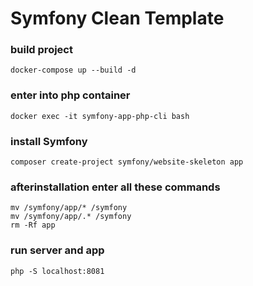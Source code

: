 Symfony Clean Template
===

### build project
```
docker-compose up --build -d
```

### enter into php container
```
docker exec -it symfony-app-php-cli bash
```

### install Symfony
```
composer create-project symfony/website-skeleton app
```

### afterinstallation enter all these commands
```
mv /symfony/app/* /symfony
mv /symfony/app/.* /symfony
rm -Rf app
```

### run server and app
```
php -S localhost:8081
```